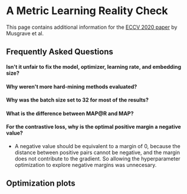 # A Metric Learning Reality Check

This page contains additional information for the [ECCV 2020 paper](https://arxiv.org/abs/2003.08505) by Musgrave et al.

## Frequently Asked Questions

#### Isn't it unfair to fix the model, optimizer, learning rate, and embedding size?

#### Why weren't more hard-mining methods evaluated?

#### Why was the batch size set to 32 for most of the results?

#### What is the difference between MAP@R and MAP?

#### For the contrastive loss, why is the optimal positive margin a negative value?

- A negative value should be equivalent to a margin of 0, because the distance between positive pairs cannot be negative, and the margin does not contribute to the gradient. So allowing the hyperparameter optimization to explore negative margins was unnecesary.


## Optimization plots




